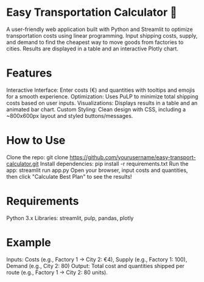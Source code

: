 # Easy Transportation Calculator 🚚
A user-friendly web application built with Python and Streamlit to optimize transportation costs using linear programming. Input shipping costs, supply, and demand to find the cheapest way to move goods from factories to cities. Results are displayed in a table and an interactive Plotly chart.

# Features
Interactive Interface: Enter costs (€) and quantities with tooltips and emojis for a smooth experience.
Optimization: Uses PuLP to minimize total shipping costs based on user inputs.
Visualizations: Displays results in a table and an animated bar chart.
Custom Styling: Clean design with CSS, including a ~800x600px layout and styled buttons/messages.

# How to Use
Clone the repo: git clone https://github.com/yourusername/easy-transport-calculator.git
Install dependencies: pip install -r requirements.txt
Run the app: streamlit run app.py
Open your browser, input costs and quantities, then click "Calculate Best Plan" to see the results!

# Requirements
Python 3.x
Libraries: streamlit, pulp, pandas, plotly

# Example
Inputs: Costs (e.g., Factory 1 → City 2: €4), Supply (e.g., Factory 1: 100), Demand (e.g., City 2: 80)
Output: Total cost and quantities shipped per route (e.g., Factory 1 → City 2: 80 units).
